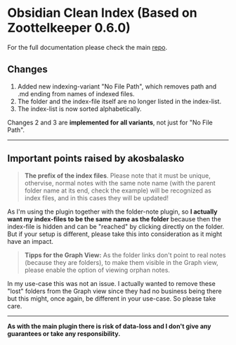 # Obsidian Clean Index (Based on Zoottelkeeper 0.6.0)

For the full documentation please check the main [repo](https://github.com/akosbalasko/zoottelkeeper-obsidian-plugin).

## Changes

1. Added new indexing-variant "No File Path", which removes path and .md ending from names of indexed files.
2. The folder and the index-file itself are no longer listed in the index-list.
3. The index-list is now sorted alphabetically.

Changes 2 and 3 are **implemented for all variants**, not just for "No File Path".

---

## Important points raised by akosbalasko

> **The prefix of the index files**. Please note that it must be unique, othervise, normal notes with the same note name (with the parent folder name at its end, check the example) will be recognized as index files, and in this cases they will be updated!


As I'm using the plugin together with the folder-note plugin, so **I actually want my index-files to be the same name as the folder** because then the index-file is hidden and can be "reached" by clicking directly on the folder. But if your setup is different, please take this into consideration as it might have an impact.


> **Tipps for the Graph View:** As the folder links don't point to real notes (because they are folders), to make them visible in the Graph view, please enable the option of viewing orphan notes.


In my use-case this was not an issue. I actually wanted to remove these "lost" folders from the Graph view since they had no business being there but this might, once again, be different in your use-case. So please take care.

---

**As with the main plugin there is risk of data-loss and I don't give any guarantees or take any responsibility.**
